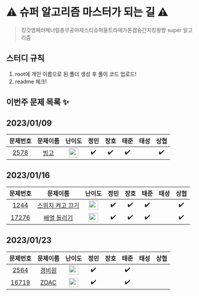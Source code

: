 # ⚠️ 슈퍼 알고리즘 마스터가 되는 길 ⚠️

> 킹갓엠페러제너럴충무공마제스티슈퍼울트라메가톤캡숑간지킹왕짱 super 알고리즘

## 스터디 규칙

1. root에 개인 이름으로 된 폴더 생성 후 풀이 코드 업로드!
2. readme 체크!

## 이번주 문제 목록 ✨

## 2023/01/09

|                        문제번호                         |                                문제이름                                 |                                      난이도                                       |        정민        |        장호        |        태준        | 태성 |        상협        |
| :-----------------------------------------------------: | :---------------------------------------------------------------------: | :-------------------------------------------------------------------------------: | :----------------: | :----------------: | :----------------: | :--: | :----------------: |
| <a href="https://www.acmicpc.net/problem/2578">2578</a> | <a href="https://www.acmicpc.net/problem/1089" target="_blank">빙고</a> | <img height="25px" width="25px" src="https://static.solved.ac/tier_small/7.svg"/> | :heavy_check_mark: | :heavy_check_mark: | :heavy_check_mark: |      | :heavy_check_mark: |

## 2023/01/16

|                         문제번호                          |                                      문제이름                                       |                                      난이도                                       |        정민        |        장호        |        태준        | 태성 |        상협        |
| :-------------------------------------------------------: | :---------------------------------------------------------------------------------: | :-------------------------------------------------------------------------------: | :----------------: | :----------------: | :----------------: | :--: | :----------------: |
|  <a href="https://www.acmicpc.net/problem/1244">1244</a>  | <a href="https://www.acmicpc.net/problem/1244" target="_blank">스위치 켜고 끄기</a> | <img height="25px" width="25px" src="https://static.solved.ac/tier_small/7.svg"/> | :heavy_check_mark: | :heavy_check_mark: | :heavy_check_mark: |      | :heavy_check_mark: |
| <a href="https://www.acmicpc.net/problem/17276">17276</a> |   <a href="https://www.acmicpc.net/problem/17276" target="_blank">배열 돌리기</a>   | <img height="25px" width="25px" src="https://static.solved.ac/tier_small/9.svg"/> | :heavy_check_mark: | :heavy_check_mark: | :heavy_check_mark: |      | :heavy_check_mark: |

## 2023/01/23

|                         문제번호                          |                                 문제이름                                  |                                       난이도                                       |        정민        | 장호 |        태준        | 태성 | 상협 |
| :-------------------------------------------------------: | :-----------------------------------------------------------------------: | :--------------------------------------------------------------------------------: | :----------------: | :--: | :----------------: | :--: | :--: |
|  <a href="https://www.acmicpc.net/problem/2564">2564</a>  | <a href="https://www.acmicpc.net/problem/2564" target="_blank">경비원</a> | <img height="25px" width="25px" src="https://static.solved.ac/tier_small/10.svg"/> | :heavy_check_mark: |      | :heavy_check_mark: |      |      |
| <a href="https://www.acmicpc.net/problem/16719">16719</a> | <a href="https://www.acmicpc.net/problem/16719" target="_blank">ZOAC</a>  | <img height="25px" width="25px" src="https://static.solved.ac/tier_small/11.svg"/> | :heavy_check_mark: |      | :heavy_check_mark: |      |      |
